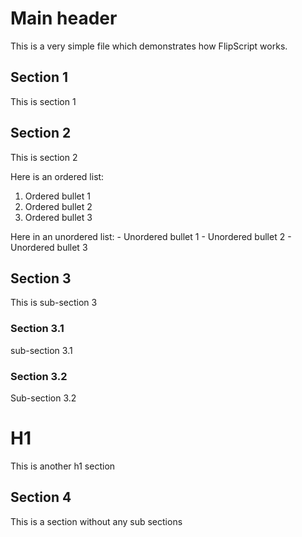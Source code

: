 ﻿
# Main header
This is a very simple file which demonstrates how FlipScript works.

## Section 1
This is section 1

## Section 2
This is section 2

Here is an ordered list:
1. Ordered bullet 1
1. Ordered bullet 2
1. Ordered bullet 3

Here in an unordered list:
	- Unordered bullet 1
	- Unordered bullet 2
	- Unordered bullet 3

## Section 3
This is sub-section 3

### Section 3.1
sub-section 3.1

### Section 3.2
Sub-section 3.2

# H1
This is another h1 section

## Section 4
This is a section without any sub sections